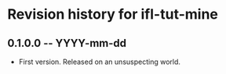 # Revision history for ifl-tut-mine

## 0.1.0.0 -- YYYY-mm-dd

* First version. Released on an unsuspecting world.
